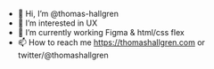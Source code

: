 - 👋 Hi, I’m @thomas-hallgren
- 👀 I’m interested in UX
- 🌱 I’m currently working Figma & html/css flex
- 📫 How to reach me https://thomashallgren.com or twitter/@thomashallgren

<!---
thomas-hallgren/thomas-hallgren is a ✨ special ✨ repository because its `README.md` (this file) appears on your GitHub profile.
You can click the Preview link to take a look at your changes.
--->
